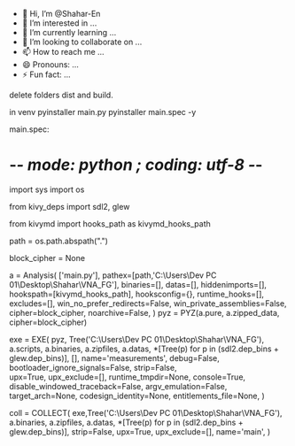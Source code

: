 - 👋 Hi, I’m @Shahar-En
- 👀 I’m interested in ...
- 🌱 I’m currently learning ...
- 💞️ I’m looking to collaborate on ...
- 📫 How to reach me ...
- 😄 Pronouns: ...
- ⚡ Fun fact: ...

<!---
Shahar-En/Shahar-En is a ✨ special ✨ repository because its `README.md` (this file) appears on your GitHub profile.
You can click the Preview link to take a look at your changes.
--->
delete folders dist and build.

in venv
pyinstaller main.py
pyinstaller main.spec -y

main.spec:

# -*- mode: python ; coding: utf-8 -*-

import sys
import os

from kivy_deps import sdl2, glew

from kivymd import hooks_path as kivymd_hooks_path

path = os.path.abspath(".")

block_cipher = None


a = Analysis(
    ['main.py'],
    pathex=[path,'C:\\Users\\Dev PC 01\\Desktop\\Shahar\\VNA_FG'],
    binaries=[],
    datas=[],
    hiddenimports=[],
    hookspath=[kivymd_hooks_path],
    hooksconfig={},
    runtime_hooks=[],
    excludes=[],
    win_no_prefer_redirects=False,
    win_private_assemblies=False,
    cipher=block_cipher,
    noarchive=False,
)
pyz = PYZ(a.pure, a.zipped_data, cipher=block_cipher)

exe = EXE(
    pyz, Tree('C:\\Users\\Dev PC 01\\Desktop\\Shahar\\VNA_FG'),
    a.scripts,
    a.binaries,
    a.zipfiles,
    a.datas,
    *[Tree(p) for p in (sdl2.dep_bins + glew.dep_bins)],
    [],
    name='measurements',
    debug=False,
    bootloader_ignore_signals=False, 
    strip=False,   
    upx=True,
    upx_exclude=[],
    runtime_tmpdir=None,
    console=True,
    disable_windowed_traceback=False,
    argv_emulation=False,
    target_arch=None,
    codesign_identity=None,
    entitlements_file=None,
)


coll = COLLECT(
    exe,Tree('C:\\Users\\Dev PC 01\\Desktop\\Shahar\\VNA_FG'),
    a.binaries,
    a.zipfiles,
    a.datas,
    *[Tree(p) for p in (sdl2.dep_bins + glew.dep_bins)],
    strip=False,
    upx=True,
    upx_exclude=[],
    name='main',
)
